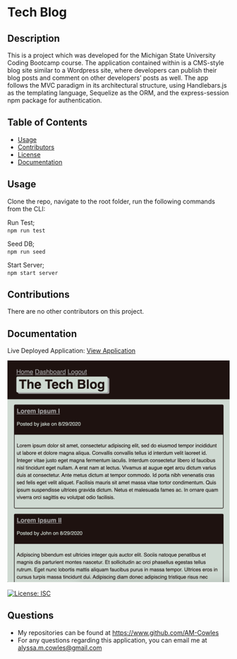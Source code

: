 # Tech Blog

## Description 

This is a project which was developed for the Michigan State University Coding Bootcamp course. The application contained within is a CMS-style blog site similar to a Wordpress site, where developers can publish their blog posts and comment on other developers’ posts as well. The app follows the MVC paradigm in its architectural structure, using Handlebars.js as the templating language, Sequelize as the ORM, and the express-session npm package for authentication.

## Table of Contents 

* [Usage](#usage)
* [Contributors](#contributions)
* [License](#license)
* [Documentation](#documentation)

## Usage 

Clone the repo, navigate to the root folder, run the following commands from the CLI:     

Run Test;    
`npm run test`     

Seed DB;   
`npm run seed`     

Start Server;     
`npm start server`     

## Contributions

There are no other contributors on this project.

## Documentation

Live Deployed Application: [View Application](https://uabc-mvc-tech-blog.herokuapp.com/ "Live Deploy")      

![Screenshot](doc/proof.png?raw=true "Proof of Application")

[![License: ISC](https://img.shields.io/badge/License-ISC-blue.svg)](https://opensource.org/licenses/ISC)

## Questions

* My repositories can be found at https://www.github.com/AM-Cowles
* For any questions regarding this application, you can email me at alyssa.m.cowles@gmail.com